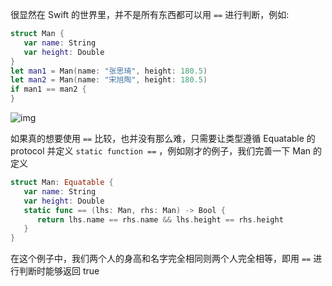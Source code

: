 很显然在 Swift 的世界里，并不是所有东西都可以用 `==` 进行判断，例如:

```swift
struct Man {
   var name: String
   var height: Double
}
let man1 = Man(name: "张思琦", height: 180.5)
let man2 = Man(name: "宋旭陶", height: 180.5)
if man1 == man2 {
}
```

![img](https://picb.zhimg.com/80/v2-541766236efebce23565dae274d089ca_1440w.jpeg)

如果真的想要使用 `==` 比较，也并没有那么难，只需要让类型遵循 Equatable 的 protocol 并定义 `static function ==` ，例如刚才的例子，我们完善一下 Man 的定义

```swift
struct Man: Equatable {
   var name: String
   var height: Double
   static func == (lhs: Man, rhs: Man) -> Bool {
      return lhs.name == rhs.name && lhs.height == rhs.height
   }
}
```

在这个例子中，我们两个人的身高和名字完全相同则两个人完全相等，即用 `==` 进行判断时能够返回 true

